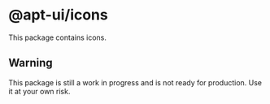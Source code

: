 # @apt-ui/icons

This package contains icons.

## Warning

This package is still a work in progress and is not ready for production. Use it at your own risk.
